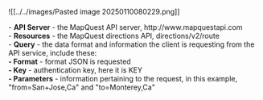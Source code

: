 ![[../../images/Pasted image 20250110080229.png]]


  
- **API Server** - the MapQuest API server, ht​tp://ww​w.mapquestapi.com  
- **Resources** - the MapQuest directions API, directions/v2/route  
- **Query** - the data format and information the client is requesting from the API service, include these:  
**- Format** - format JSON is requested  
**- Key** - authentication key, here it is KEY  
**- Parameters** - information pertaining to the request, in this example, "from=San+Jose,Ca" and "to=Monterey,Ca"